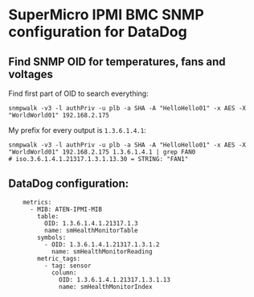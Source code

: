 # SuperMicro IPMI BMC SNMP configuration for DataDog

## Find SNMP OID for temperatures, fans and voltages

Find first part of OID to search everything:

```
snmpwalk -v3 -l authPriv -u plb -a SHA -A "HelloHello01" -x AES -X "WorldWorld01" 192.168.2.175
```

My prefix for every output is `1.3.6.1.4.1`:
```
snmpwalk -v3 -l authPriv -u plb -a SHA -A "HelloHello01" -x AES -X "WorldWorld01" 192.168.2.175 1.3.6.1.4.1 | grep FAN0
# iso.3.6.1.4.1.21317.1.3.1.13.30 = STRING: "FAN1"
```

## DataDog configuration:

```
    metrics:
      - MIB: ATEN-IPMI-MIB
        table:
          OID: 1.3.6.1.4.1.21317.1.3
          name: smHealthMonitorTable
        symbols:
          - OID: 1.3.6.1.4.1.21317.1.3.1.2
            name: smHealthMonitorReading
        metric_tags:
          - tag: sensor
            column:
              OID: 1.3.6.1.4.1.21317.1.3.1.13
              name: smHealthMonitorIndex
```

